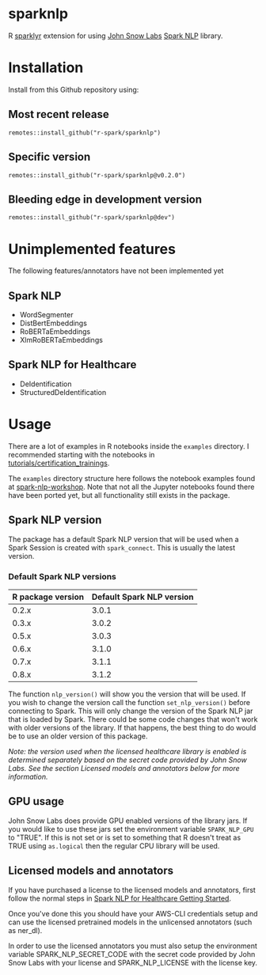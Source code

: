 
# sparknlp

<!-- badges: start -->
<!-- badges: end -->

R [sparklyr](https://sparklyr.ai/) extension for using [John Snow Labs](https://www.johnsnowlabs.com/) 
[Spark NLP](https://www.johnsnowlabs.com/spark-nlp) library.

# Installation
Install from this Github repository using:

## Most recent release
```
remotes::install_github("r-spark/sparknlp")
```

## Specific version
```
remotes::install_github("r-spark/sparknlp@v0.2.0")
```

## Bleeding edge in development version
```
remotes::install_github("r-spark/sparknlp@dev")
```

# Unimplemented features
The following features/annotators have not been implemented yet

## Spark NLP
* WordSegmenter
* DistBertEmbeddings
* RoBERTaEmbeddings
* XlmRoBERTaEmbeddings

## Spark NLP for Healthcare
* DeIdentification
* StructuredDeIdentification


# Usage
There are a lot of examples in R notebooks inside the `examples` directory. I recommended starting with the 
notebooks in [tutorials/certification_trainings](https://github.com/r-spark/sparknlp/tree/master/examples/tutorials/certification_trainings).

The `examples` directory structure here follows the notebook examples found at
[spark-nlp-workshop](https://github.com/JohnSnowLabs/spark-nlp-workshop).
Note that not all the Jupyter notebooks found there have been ported yet, but all functionality still exists in the 
package.

## Spark NLP version
The package has a default Spark NLP version that will be used when a Spark Session 
is created with `spark_connect`. This is usually the latest version. 

### Default Spark NLP versions

| R package version | Default Spark NLP version |
|-------------------|-------------------|
| 0.2.x | 3.0.1 |
| 0.3.x | 3.0.2 |
| 0.5.x | 3.0.3 |
| 0.6.x | 3.1.0 |
| 0.7.x | 3.1.1 |
| 0.8.x | 3.1.2 |

The function `nlp_version()`
will show you the version that will be used. If you wish to change the version call 
the function `set_nlp_version()` before connecting to Spark. This will only change the
version of the Spark NLP jar that is loaded by Spark. There could be some code changes
that won't work with older versions of the library. If that happens, the best thing to
do would be to use an older version of this package.

*Note: the version used when the licensed healthcare library is enabled is determined
separately based on the secret code provided by John Snow Labs. See the section Licensed
models and annotators below for more information.*

## GPU usage
John Snow Labs does provide GPU enabled versions of the library jars. If you would like
to use these jars set the environment variable `SPARK_NLP_GPU` to "TRUE". If this 
is not set or is set to something that R doesn't treat as TRUE using `as.logical` then
the regular CPU library will be used.

## Licensed models and annotators
If you have purchased a license to the licensed models and annotators, first follow the 
normal steps in [Spark NLP for Healthcare Getting Started](https://nlp.johnsnowlabs.com/docs/en/licensed_install#install-spark-nlp-for-healthcare).

Once you've done this you should have your AWS-CLI credentials setup and can use the 
licensed pretrained models in the unlicensed annotators (such as ner_dl).

In order to use the licensed annotators you must also setup the environment variable
SPARK_NLP_SECRET_CODE with the secret code provided by John Snow Labs with your
license and SPARK_NLP_LICENSE with the license key.
